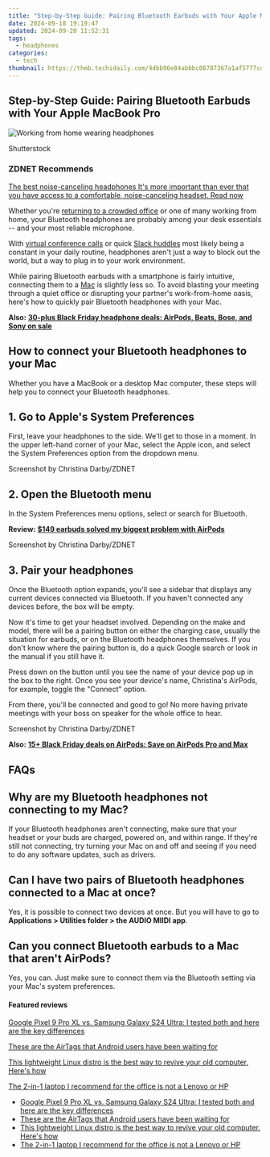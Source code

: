 ```yaml
---
title: "Step-by-Step Guide: Pairing Bluetooth Earbuds with Your Apple MacBook Pro"
date: 2024-09-18 19:19:47
updated: 2024-09-20 11:52:31
tags:
  - headphones
categories:
  - tech
thumbnail: https://thmb.techidaily.com/4dbb96e84abbbc08787367a1af5777cd4560a19b1ed332d7a4f64409037b9669.jpg
---
```


## Step-by-Step Guide: Pairing Bluetooth Earbuds with Your Apple MacBook Pro

![Working from home wearing headphones](https://www.zdnet.com/a/img/resize/5355c6938e10d9f540d33a20c86123113d2f7c5e/2021/08/12/ec7d3096-f8d5-4a6d-8bc7-4b0b45b4308b/working-from-home.jpg?auto=webp&width=1280)

Shutterstock

### **ZDNET** Recommends

[The best noise-canceling headphones It's more important than ever that you have access to a comfortable, noise-canceling headset.  Read now](https://www.zdnet.com/article/best-noise-canceling-headphones/)

Whether you're [returning to a crowded office](https://www.zdnet.com/article/hybrid-work-has-changed-our-office-habits-bosses-need-to-take-note/) or one of many working from home, your Bluetooth headphones are probably among your desk essentials -- and your most reliable microphone. 

With [virtual conference calls](https://www.zdnet.com/article/zoom-launches-its-own-email-calendar-services/) or quick [Slack huddles](https://www.zdnet.com/article/how-to-use-slacks-huddle-feature-and-why-you-should/) most likely being a constant in your daily routine, headphones aren't just a way to block out the world, but a way to plug in to your work environment. 

While pairing Bluetooth earbuds with a smartphone is fairly intuitive, connecting them to a [Mac](https://apple.sjv.io/c/159047/435031/7613?&sharedId=zdnet&u=https%3A%2F%2Fwww.apple.com%2Fshop%2Fbuy-mac%2Fmacbook-pro%2F14-inch&subId1=zd-%5F%5FCOM%5FCLICK%5FID%5F%5F-dtp) is slightly less so. To avoid blasting your meeting through a quiet office or disrupting your partner's work-from-home oasis, here's how to quickly pair Bluetooth headphones with your Mac. 

**Also:** [**30-plus Black Friday headphone deals: AirPods, Beats, Bose, and Sony on sale**](https://www.zdnet.com/article/early-black-friday-headphone-deals-november-18-2022/)

## How to connect your Bluetooth headphones to your Mac

Whether you have a MacBook or a desktop Mac computer, these steps will help you to connect your Bluetooth headphones. 

## 1\. Go to Apple's System Preferences

First, leave your headphones to the side. We'll get to those in a moment. In the upper left-hand corner of your Mac, select the Apple icon, and select the System Preferences option from the dropdown menu. 

Screenshot by Christina Darby/ZDNET

## 2\. Open the Bluetooth menu

In the System Preferences menu options, select or search for Bluetooth.

**Review:** [**$149 earbuds solved my biggest problem with AirPods**](https://www.zdnet.com/article/soundcore-liberty-4-review/)

Screenshot by Christina Darby/ZDNET

## 3\. Pair your headphones

Once the Bluetooth option expands, you'll see a sidebar that displays any current devices connected via Bluetooth. If you haven't connected any devices before, the box will be empty. 

Now it's time to get your headset involved. Depending on the make and model, there will be a pairing button on either the charging case, usually the situation for earbuds, or on the Bluetooth headphones themselves. If you don't know where the pairing button is, do a quick Google search or look in the manual if you still have it.

Press down on the button until you see the name of your device pop up in the box to the right. Once you see your device's name, Christina's AirPods, for example, toggle the "Connect" option. 

From there, you'll be connected and good to go! No more having private meetings with your boss on speaker for the whole office to hear.

Screenshot by Christina Darby/ZDNET

**Also:** [**15+ Black Friday deals on AirPods: Save on AirPods Pro and Max**](https://www.zdnet.com/article/early-airpods-black-friday-deals-november-18-2022/)

## FAQs

## Why are my Bluetooth headphones not connecting to my Mac? 

If your Bluetooth headphones aren't connecting, make sure that your headset or your buds are charged, powered on, and within range. If they're still not connecting, try turning your Mac on and off and seeing if you need to do any software updates, such as drivers. 

## Can I have two pairs of Bluetooth headphones connected to a Mac at once? 

Yes, it is possible to connect two devices at once. But you will have to go to **Applications > Utilities folder > the AUDIO MIIDI app**. 

## Can you connect Bluetooth earbuds to a Mac that aren't AirPods?

Yes, you can. Just make sure to connect them via the Bluetooth setting via your Mac's system preferences. 

#### Featured reviews

[Google Pixel 9 Pro XL vs. Samsung Galaxy S24 Ultra: I tested both and here are the key differences](https://www.zdnet.com/article/google-pixel-9-pro-xl-vs-samsung-galaxy-s24-ultra/ "Google Pixel 9 Pro XL vs. Samsung Galaxy S24 Ultra: I tested both and here are the key differences")

[These are the AirTags that Android users have been waiting for](https://www.zdnet.com/article/these-are-the-airtags-that-android-users-have-been-waiting-for/ "These are the AirTags that Android users have been waiting for")

[This lightweight Linux distro is the best way to revive your old computer. Here's how](https://www.zdnet.com/article/this-lightweight-linux-distro-is-the-best-way-to-revive-your-old-computer-heres-how/ "This lightweight Linux distro is the best way to revive your old computer. Here's how")

[The 2-in-1 laptop I recommend for the office is not a Lenovo or HP](https://www.zdnet.com/article/one-of-the-most-versatile-2-in-1-laptops-ive-tested-is-not-a-lenovo-or-hp/ "The 2-in-1 laptop I recommend for the office is not a Lenovo or HP")

* [Google Pixel 9 Pro XL vs. Samsung Galaxy S24 Ultra: I tested both and here are the key differences](https://www.zdnet.com/article/google-pixel-9-pro-xl-vs-samsung-galaxy-s24-ultra/ "Google Pixel 9 Pro XL vs. Samsung Galaxy S24 Ultra: I tested both and here are the key differences")
* [These are the AirTags that Android users have been waiting for](https://www.zdnet.com/article/these-are-the-airtags-that-android-users-have-been-waiting-for/ "These are the AirTags that Android users have been waiting for")
* [This lightweight Linux distro is the best way to revive your old computer. Here's how](https://www.zdnet.com/article/this-lightweight-linux-distro-is-the-best-way-to-revive-your-old-computer-heres-how/ "This lightweight Linux distro is the best way to revive your old computer. Here's how")
* [The 2-in-1 laptop I recommend for the office is not a Lenovo or HP](https://www.zdnet.com/article/one-of-the-most-versatile-2-in-1-laptops-ive-tested-is-not-a-lenovo-or-hp/ "The 2-in-1 laptop I recommend for the office is not a Lenovo or HP")

<ins class="adsbygoogle"
     style="display:block"
     data-ad-format="autorelaxed"
     data-ad-client="ca-pub-7571918770474297"
     data-ad-slot="1223367746"></ins>



<ins class="adsbygoogle"
     style="display:block"
     data-ad-client="ca-pub-7571918770474297"
     data-ad-slot="8358498916"
     data-ad-format="auto"
     data-full-width-responsive="true"></ins>
